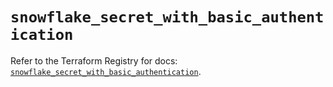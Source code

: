 # `snowflake_secret_with_basic_authentication`

Refer to the Terraform Registry for docs: [`snowflake_secret_with_basic_authentication`](https://registry.terraform.io/providers/snowflakedb/snowflake/2.3.0/docs/resources/secret_with_basic_authentication).
